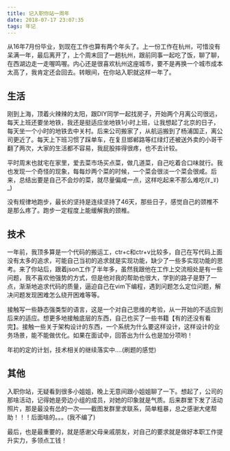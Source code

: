 ```yaml
---
title: 记入职你站一周年
date: 2018-07-17 23:07:35
tags: 年记
---
```


从16年7月份毕业，到现在工作也算有两个年头了。上一份工作在杭州，可惜没有呆满一年，最后离开了，上个周末回了一趟杭州，跟前同事一起吃了饭，聊了聊，在西湖边走一走喔鸣喔。内心还是很喜欢杭州这座城市，要不是再换一个城市成本太高了，我肯定还会回去。转眼间，在你站入职就这样一年了。

## 生活

刚到上海，顶着火辣辣的太阳，跟DIY同学一起找房子，开始两个月离公司很远，每天上班还要坐地铁，我还是挺适应坐地铁1小时上班，让我想起了北京的日子，每天坐一个小时的地铁去中关村。后来公司搬家了，从航运搬到了杨浦国正，离公司更近了。每天上下班习惯了踩单车，在复旦邯郸路等红绿灯还被送外卖的小哥干翻了两次，大家的生活都不容易，我屁股摔得很疼，也不去计较。

平时周末也就宅在家里，爱去菜市场买点菜，做几道菜，自己吃着合口味就行。我也发现一个奇怪的现象，每每炒两个菜的时候，一个菜会很淡一个菜会很咸。后来，总结出要是自己不会炒的菜，就尽量偏咸一点，这样吃起来不那么难吃(꒦_꒦) _)

没有规律地跑步，最长的坚持是连续坚持了46天，那些日子，感觉自己的颈椎不是那么疼了。跑步一定程度上能缓解我的颈椎。

## 技术

一年前，我顶多算是一个代码的搬运工，ctr+c和ctr+v比较多，自己在写代码上面没有太多的追求，可能自己当初的追求就是实现功能，缺少了一些多实现功能的思考。来了你站后，跟着json工作了半年多，虽然我跟他在工作上交流相处是有一些问题，我不喜欢他强势的方式，但是他对我的帮助也很大，学到的路子是野了一点，渐渐地追求代码的质量，逼迫自己在vim下编程，遇到问题怎么定位问题，解决问题发现困难怎么绕开困难等等。

接触写一些静态强类型的语言，这是一个对自己思维的考验，从一开始的不适应到后来的适应。想更多地接触底层的东西，自己也买了一些书籍【有的还没有看完】。接触一些关于架构设计的东西，一个系统为什么要这样设计，这样设计的业务场景，能不能做优化。如果在面试中，回答出为什么也是加分项哟！

年初的定的计划，技术相关的继续落实中....(刷题的感觉)


## 其他

入职你站，无疑看到很多小姐姐，晚上无意间跟小姐姐聊了一下。想起了，公司的那啥活动，记得她是旁边小组的成员，对她的印象就是气质。后来群里下发了活动照片，那是最没有怂的一次——截图发群里求联系，简单粗暴，总之感谢大佬帮助！！！后面啥的。。。(我不编了)

最后，也是最重要的，就是感谢父母亲戚朋友，对自己的要求就是做好本职工作提升实力，多领点工钱！
















